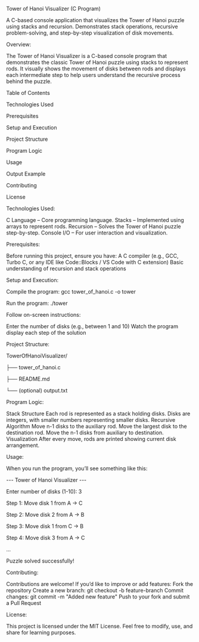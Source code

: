 
Tower of Hanoi Visualizer (C Program)

A C-based console application that visualizes the Tower of Hanoi puzzle using stacks and recursion. Demonstrates stack operations, recursive problem-solving, and step-by-step visualization of disk movements.


Overview:

The Tower of Hanoi Visualizer is a C-based console program that demonstrates the classic Tower of Hanoi puzzle using stacks to represent rods.
It visually shows the movement of disks between rods and displays each intermediate step to help users understand the recursive process behind the puzzle.

Table of Contents

Technologies Used

Prerequisites

Setup and Execution

Project Structure

Program Logic

Usage

Output Example

Contributing

License


Technologies Used:

C Language – Core programming language.
Stacks – Implemented using arrays to represent rods.
Recursion – Solves the Tower of Hanoi puzzle step-by-step.
Console I/O – For user interaction and visualization.

Prerequisites:

Before running this project, ensure you have:
A C compiler (e.g., GCC, Turbo C, or any IDE like Code::Blocks / VS Code with C extension)
Basic understanding of recursion and stack operations

Setup and Execution:

Compile the program:
gcc tower_of_hanoi.c -o tower

Run the program:
./tower

Follow on-screen instructions:

Enter the number of disks (e.g., between 1 and 10)
Watch the program display each step of the solution

Project Structure:

TowerOfHanoiVisualizer/

├── tower_of_hanoi.c  

├── README.md  

└── (optional) output.txt 

Program Logic:

Stack Structure
Each rod is represented as a stack holding disks.
Disks are integers, with smaller numbers representing smaller disks.
Recursive Algorithm
Move n-1 disks to the auxiliary rod.
Move the largest disk to the destination rod.
Move the n-1 disks from auxiliary to destination.
Visualization
After every move, rods are printed showing current disk arrangement.

Usage:

When you run the program, you’ll see something like this:

--- Tower of Hanoi Visualizer ---

Enter number of disks (1-10): 3

Step 1: Move disk 1 from A -> C

Step 2: Move disk 2 from A -> B

Step 3: Move disk 1 from C -> B

Step 4: Move disk 3 from A -> C

...

Puzzle solved successfully!

Contributing:

Contributions are welcome!
If you’d like to improve or add features:
Fork the repository
Create a new branch: git checkout -b feature-branch
Commit changes: git commit -m "Added new feature"
Push to your fork and submit a Pull Request

License:

This project is licensed under the MIT License.
Feel free to modify, use, and share for learning purposes.
